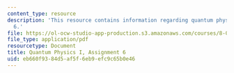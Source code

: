 ```yaml
---
content_type: resource
description: 'This resource contains information regarding quantum physics: Assignment
  6.'
file: https://ol-ocw-studio-app-production.s3.amazonaws.com/courses/8-04-quantum-physics-i-spring-2016/eb660f9384d5af5f6eb9efc9c65b0e46_MIT8_04S16_ps6_2016.pdf
file_type: application/pdf
resourcetype: Document
title: Quantum Physics I, Assignment 6
uid: eb660f93-84d5-af5f-6eb9-efc9c65b0e46
---
```

